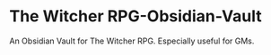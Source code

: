 # The Witcher RPG-Obsidian-Vault
An Obsidian Vault for The Witcher RPG. Especially useful for GMs. 
